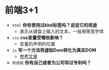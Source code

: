 # 前端3+1
- `html` **你有使用过kbd标签吗？说说它的用途**
  - 表示从键盘上输入的文本，一般用等宽字体
- `css` **css变量受哪些影响？**
  -  变量的声明的位置
- `js` **写一个方法将虚拟Dom转化为真实DOM**
  - [参考文章](https://github.com/leontrolski/leontrolski.github.io/blob/master/33-line-react-with-comments.js)
- `软技能` **你有自己或者为公司写过专利吗？**